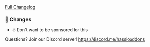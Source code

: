 [Full Changelog][changelog]

### 🔨  Changes

- :fire: Don't want to be sponsored for this

[changelog]: https://github.com/hassio-addons/addon-foldingathome/compare/v0.1.0...v0.1.1

Questions? Join our Discord server! https://discord.me/hassioaddons
